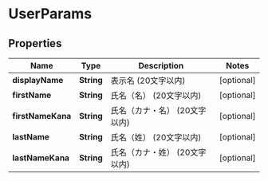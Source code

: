 

# UserParams

## Properties

Name | Type | Description | Notes
------------ | ------------- | ------------- | -------------
**displayName** | **String** | 表示名 (20文字以内) |  [optional]
**firstName** | **String** | 氏名（名） (20文字以内) |  [optional]
**firstNameKana** | **String** | 氏名（カナ・名） (20文字以内) |  [optional]
**lastName** | **String** | 氏名（姓） (20文字以内) |  [optional]
**lastNameKana** | **String** | 氏名（カナ・姓） (20文字以内) |  [optional]



